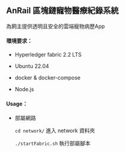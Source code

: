 ## AnRail  區塊鏈寵物醫療紀錄系統
為飼主提供透明且安全的雲端寵物病歷App


####    環境要求： 

* Hyperledger fabric 2.2 LTS

* Ubuntu 22.04

* docker & docker-compose

* Node.js

#### Usage：
* 部屬網路 

    `cd network/` 進入 network 資料夾 <br>

    `./startFabric.sh` 執行部屬腳本

